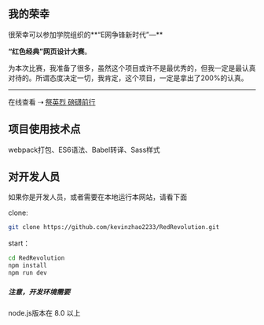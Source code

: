 ## 我的荣幸

很荣幸可以参加学院组织的**“E网争锋新时代”—**

**“红色经典”网页设计大赛**。

为本次比赛，我准备了很多，虽然这个项目或许不是最优秀的，但我一定是最认真对待的。所谓态度决定一切，我肯定，这个项目，一定是拿出了200%的认真。

-----

在线查看 ⇢ [祭英烈 磅礴前行](https://kevin_zhao_2233.gitee.io/redrevolution/)


## 项目使用技术点
webpack打包、ES6语法、Babel转译、Sass样式

## 对开发人员

如果你是开发人员，或者需要在本地运行本网站，请看下面

clone:

```sh
git clone https://github.com/kevinzhao2233/RedRevolution.git
```

start：

```sh
cd RedRevolution
npm install
npm run dev
```


##### 注意，开发环境需要

 node.js版本在 8.0 以上
